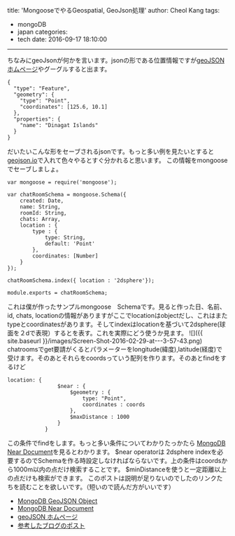 title: 'MongooseでやるGeospatial, GeoJson処理'
author: Cheol Kang
tags:
  - mongoDB
  - japan
categories:
  - tech
date: 2016-09-17 18:10:00
---
ちなみにgeoJsonが何かを言います。jsonの形である位置情報ですが[geoJSON ホムページ](http://geojson.org/)やグーグルすると出ます。
```
{
  "type": "Feature",
  "geometry": {
    "type": "Point",
    "coordinates": [125.6, 10.1]
  },
  "properties": {
    "name": "Dinagat Islands"
  }
}
```
だいたいこんな形をセーブされるjsonです。もっと多い例を見たいとすると[geojson.io](http://geojson.io/#map=19/34.79164/135.44078)で入れて色々やるとすぐ分かれると思います。
この情報をmongooseでセーブしましょ。
```
var mongoose = require('mongoose');

var chatRoomSchema = mongoose.Schema({
    created: Date,
    name: String,
    roomId: String,
    chats: Array,
    location : {
        type : {
            type: String,
            default: 'Point'
        },
        coordinates: [Number]
    }
});

chatRoomSchema.index({ location : '2dsphere'});

module.exports = chatRoomSchema;
```
これは僕が作ったサンプルmongoose　Schemaです。見ると作った日、名前、id, chats, locationの情報がありますがここでlocationはobjectだし、これはまたtypeとcoordinatesがあります。そしてindexはlocationを基づいて2dsphere(球面を２dで表現）するとを表す。これを実際にどう使うか見ます。
![]({{ site.baseurl }}/images/Screen-Shot-2016-02-29-at---3-57-43.png)
chatroomsでget要請がくるとパラメーターをlongitude(緯度),latitude(経度)で受けます。そのあとそれらをcoordsっていう配列を作ります。そのあとfindをするけど

```
location: {
                $near : {
                    $geometry : {
                        type: "Point",
                        coordinates : coords
                    },
                    $maxDistance : 1000
                }
            }
```
この条件でfindをします。もっと多い条件についてわかりたっかたら
[MongoDB Near Document](https://docs.mongodb.org/manual/reference/operator/query/near/)を見るとわかります。 $near operatorは 2dsphere indexを必要するのでSchemaを作る時設定しなければならないです。上の条件はcoordsから1000m以内の点だけ検索することです。 $minDistanceを使うと一定距離以上の点だけも検索ができます。
このポストは説明が足りないのでしたのリンクたちを読むことを欲しいです。（短いので読んだ方がいいです）

* [MongoDB GeoJSON Object](https://docs.mongodb.org/manual/reference/geojson/)<br>
* [MongoDB Near Document](https://docs.mongodb.org/manual/reference/operator/query/near/)<br>
* [geoJSON ホムページ](http://geojson.org/)<br>
* [参考したブログのポスト](http://blog.robertonodi.me/how-to-use-geospatial-indexing-in-mongodb-using-express-and-mongoose/)